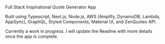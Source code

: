 Full Stack Inspirational Quote Generator App

Built using Typescript, Next.js, Node.js, AWS (Amplify, DynamoDB, Lambda, AppSync), GraphQL, Styled Components, Material UI, and ZenQuotes API.

Currently a work in progress. I will update the Readme with more details once the app is complete.
